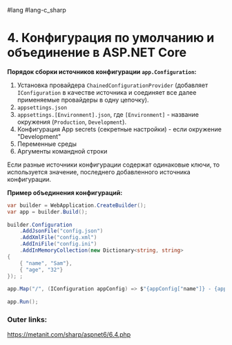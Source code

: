 #lang #lang-c_sharp 

# 4. Конфигурация по умолчанию и объединение в ASP.NET Core

**Порядок сборки источников конфигурации `app.Configuration`:**
1. Установка провайдера `ChainedConfigurationProvider` (добавляет `IConfiguration` в качестве источника и соединяет все далее применяемые провайдеры в одну цепочку).
2. `appsettings.json`
3. `appsettings.[Environment].json`, где `[Environment]` - название окружения (`Production`, `Development`).
4. Конфигурация App secrets (секретные настройки) - если окружение "Development"
5. Переменные среды
6. Аргументы командной строки

Если разные источники конфигурации содержат одинаковые ключи, то используется значение, последнего добавленного источника конфигурации.

**Пример объединения конфигураций:**
```csharp
var builder = WebApplication.CreateBuilder();
var app = builder.Build();
 
builder.Configuration
    .AddJsonFile("config.json")
    .AddXmlFile("config.xml")
    .AddIniFile("config.ini")
    .AddInMemoryCollection(new Dictionary<string, string>
{
    { "name", "Sam"},
    { "age", "32"}
}); ;
 
app.Map("/", (IConfiguration appConfig) => $"{appConfig["name"]} - {appConfig["age"]}");
 
app.Run();
```

### Outer links:
https://metanit.com/sharp/aspnet6/6.4.php